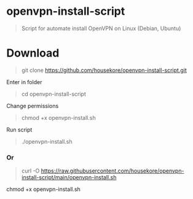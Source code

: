 # openvpn-install-script
> Script for automate install OpenVPN on Linux (Debian, Ubuntu) 

# Download
> git clone  https://github.com/housekore/openvpn-install-script.git

Enter in folder
> cd openvpn-install-script

Change permissions
> chmod +x openvpn-install.sh

Run script
> ./openvpn-install.sh

### Or 
> curl -O https://raw.githubusercontent.com/housekore/openvpn-install-script/main/openvpn-install.sh

chmod +x openvpn-install.sh


